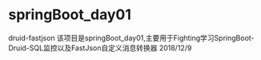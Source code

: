 # springBoot_day01
druid-fastjson
该项目是springBoot_day01,主要用于Fighting学习SpringBoot-Druid-SQL监控以及FastJson自定义消息转换器
2018/12/9
